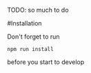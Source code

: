 TODO: so much to do 

#Installation

Don't forget to run 

```
npm run install
``` 

before you start to develop